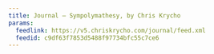 ```yaml
---
title: Journal — Sympolymathesy, by Chris Krycho
params:
  feedlink: https://v5.chriskrycho.com/journal/feed.xml
  feedid: c9df63f7853d5488f97734bfc55c7ce6
---
```

